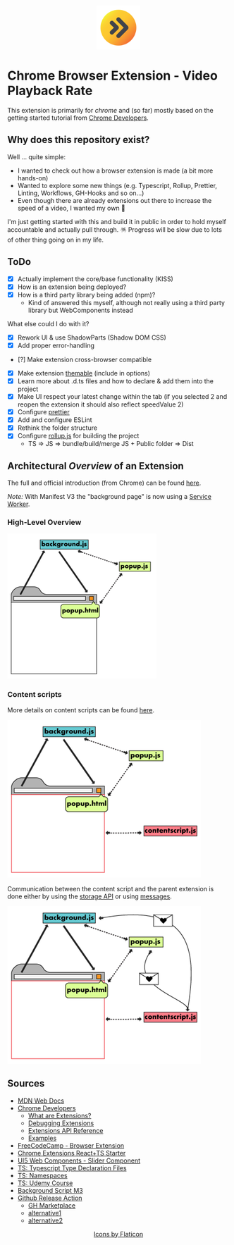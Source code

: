 <p align=center><a href="https://chrome.google.com/webstore/detail/video-speed-regulator/admmbgfajonomekanjdmicnnhiojcfop" target="_blank" rel="noopener noreferrer"><img width="100" src="./docs/img/icon_512.png"></a></p>

# Chrome Browser Extension - Video Playback Rate

This extension is primarily for _chrome_ and (so far) mostly based on the getting started tutorial from [Chrome Developers](https://developer.chrome.com/docs/extensions/mv3/getstarted/).

## Why does this repository exist?

Well ... quite simple:

- I wanted to check out how a browser extension is made (a bit more hands-on)
- Wanted to explore some new things (e.g. Typescript, Rollup, Prettier, Linting, Workflows, GH-Hooks and so on...)
- Even though there are already extensions out there to increase the speed of a video, I wanted my own 🤪

I'm just getting started with this and build it in public in order to hold myself accountable and actually pull through. 🪅 Progress will be slow due to lots of other thing going on in my life.

## ToDo

- [X] Actually implement the core/base functionality (KISS)
- [X] How is an extension being deployed?
- [x] How is a third party library being added (npm)?
  - Kind of answered this myself, although not really using a third party library but WebComponents instead

What else could I do with it?
  - [x] Rework UI & use ShadowParts (Shadow DOM CSS)
  - [x] Add proper error-handling
  - [?] Make extension cross-browser compatible
  - [X] Make extension [themable](https://sap.github.io/ui5-webcomponents/playground/advanced/configuration/#theme) (include in options)
  - [X] Learn more about .d.ts files and how to declare & add them into the project
  - [x] Make UI respect your latest change within the tab (if you selected 2 and reopen the extension it should also reflect speedValue 2)
  - [x] Configure [prettier](https://prettier.io/docs/en/install.html)
  - [x] Add and configure ESLint
  - [x] Rethink the folder structure
  - [x] Configure [rollup.js](https://rollupjs.org/guide/en/) for building the project
    - TS => JS => bundle/build/merge JS + Public folder => Dist

## Architectural _Overview_ of an Extension

The full and official introduction (from Chrome) can be found [here](https://developer.chrome.com/docs/extensions/mv3/architecture-overview/).

_Note:_ With Manifest V3 the "background page" is now using a [Service Worker](https://developer.chrome.com/docs/extensions/mv3/service_workers/).

### High-Level Overview

![](./docs/img/ui-elements.png)
### Content scripts

More details on content scripts can be found [here](https://developer.chrome.com/docs/extensions/mv3/content_scripts/).

![](./docs/img/content-scripts_1.png)

Communication between the content script and the parent extension is done either by using the [storage API](https://developer.chrome.com/docs/extensions/reference/storage/) or using [messages](https://developer.chrome.com/docs/extensions/mv3/messaging/).

![](./docs/img/content-scripts_2.png)
## Sources

- [MDN Web Docs](https://developer.mozilla.org/en-US/docs/Mozilla/Add-ons/WebExtensions/Build_a_cross_browser_extension)
- [Chrome Developers](https://developer.chrome.com/docs/extensions/mv3/getstarted/)
  - [What are Extensions?](https://developer.chrome.com/docs/extensions/mv3/overview/)
  - [Debugging Extensions](https://developer.chrome.com/docs/extensions/mv3/tut_debugging/)
  - [Extensions API Reference](https://developer.chrome.com/docs/extensions/reference/)
  - [Examples](https://github.com/GoogleChrome/chrome-extensions-samples)
- [FreeCodeCamp - Browser Extension](https://www.freecodecamp.org/news/write-your-own-browser-extensions/)
- [Chrome Extensions React+TS Starter](https://github.com/chibat/chrome-extension-typescript-starter)
- [UI5 Web Components - Slider Component](https://sap.github.io/ui5-webcomponents/playground/components/Slider/)
- [TS: Typescript Type Declaration Files](https://medium.com/jspoint/typescript-type-declaration-files-4b29077c43)
- [TS: Namespaces](https://medium.com/jspoint/typescript-namespaces-f43cd002c08c)
- [TS: Udemy Course](https://www.udemy.com/course/understanding-typescript)
- [Background Script M3](https://youtu.be/29dmxQ9QQ4o?t=416)
- [Github Release Action](https://github.com/ncipollo/release-action)
  - [GH Marketplace](https://github.com/marketplace/actions/create-release)
  - [alternative1](https://github.com/softprops/action-gh-release)
  - [alternative2](https://github.com/marketplace/actions/automatic-releases)

<p align=center><a href="https://www.flaticon.com/premium-icon/fast-forward_5148595?term=fast%20forward&related_id=5148595">Icons by Flaticon</a></p>
